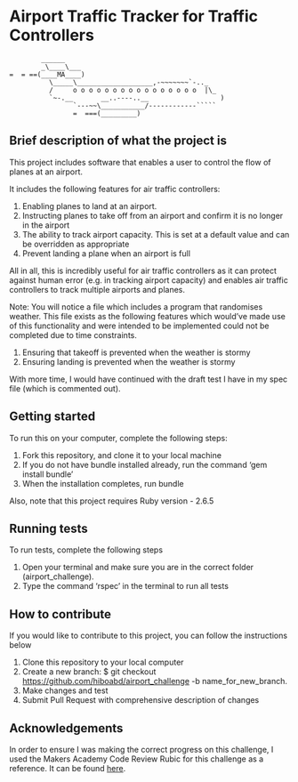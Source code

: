 # Airport Traffic Tracker for Traffic Controllers

```
        ______
        _\____\___
=  = ==(____MA____)
          \_____\___________________,-~~~~~~~`-.._
          /     o o o o o o o o o o o o o o o o  |\_
          `~-.__       __..----..__                  )
                `---~~\___________/------------`````
                =  ===(_________)

```

## Brief description of what the project is

This project includes software that enables a user to control the flow of planes at an airport.

It includes the following features for air traffic controllers:

1. Enabling planes to land at an airport.
2. Instructing planes to take off from an airport and confirm it is no longer in the airport
3. The ability to track airport capacity. This is set at a default value and can be overridden as appropriate
4. Prevent landing a plane when an airport is full

All in all, this is incredibly useful for air traffic controllers as it can protect against human error (e.g. in tracking airport capacity) and enables air traffic controllers to track multiple airports and planes.

Note: You will notice a file which includes a program that randomises weather. This file exists as the following features which would’ve made use of this functionality and were intended to be implemented could not be completed due to time constraints.

1. Ensuring that takeoff is prevented when the weather is stormy
2. Ensuring landing is prevented when the weather is stormy

With more time, I would have continued with the draft test I have in my spec file (which is commented out). 

## Getting started

To run this on your computer, complete the following steps:

1. Fork this repository, and clone it to your local machine
2. If you do not have bundle installed already, run the command ‘gem install bundle’
3. When the installation completes, run bundle

Also, note that this project requires Ruby version - 2.6.5


## Running tests

To run tests, complete the following steps

1. Open your terminal and make sure you are in the correct folder (airport_challenge).
2. Type the command ‘rspec’ in the terminal to run all tests

## How to contribute

If you would like to contribute to this project, you can follow the instructions below

1. Clone this repository to your local computer
2. Create a new branch: $ git checkout https://github.com/hiboabd/airport_challenge -b name_for_new_branch.
3. Make changes and test
4. Submit Pull Request with comprehensive description of changes

## Acknowledgements

In order to ensure I was making the correct progress on this challenge, I used the Makers Academy Code Review Rubic for this challenge as a reference. It can be found [here](https://github.com/makersacademy/airport_challenge/blob/master/docs/review.md).
